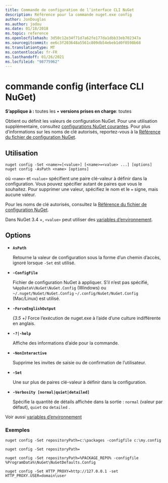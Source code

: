 ```yaml
---
title: Commande de configuration de l’interface CLI NuGet
description: Référence pour la commande nuget.exe config
author: JonDouglas
ms.author: jodou
ms.date: 01/18/2018
ms.topic: reference
ms.openlocfilehash: 3d50c12e34f71d7a62fe177da1dbb33eb702347a
ms.sourcegitcommit: ee6c3f203648a5561c809db54ebeb1d0f0598b68
ms.translationtype: MT
ms.contentlocale: fr-FR
ms.lasthandoff: 01/26/2021
ms.locfileid: "98775962"
---
```

# <a name="config-command-nuget-cli"></a>commande config (interface CLI NuGet)

**S’applique à :** toutes les &bullet; **versions prises en charge**: toutes

Obtient ou définit les valeurs de configuration NuGet. Pour une utilisation supplémentaire, consultez [configurations NuGet courantes](../../consume-packages/configuring-nuget-behavior.md). Pour plus d’informations sur les noms de clé autorisés, reportez-vous à la [Référence du fichier de configuration NuGet](../nuget-config-file.md).

## <a name="usage"></a>Utilisation

```cli
nuget config -Set <name>=[<value>] [<name>=<value> ...] [options]
nuget config -AsPath <name> [options]
```

où `<name>` et `<value>` spécifient une paire clé-valeur à définir dans la configuration. Vous pouvez spécifier autant de paires que vous le souhaitez. Pour supprimer une valeur, spécifiez le nom et le `=` signe, mais aucune valeur.

Pour les noms de clé autorisés, consultez la [Référence du fichier de configuration NuGet](../nuget-config-file.md).

Dans NuGet 3.4 +, `<value>` peut utiliser des [variables d’environnement](cli-ref-environment-variables.md).

## <a name="options"></a>Options


- **`AsPath`**

  Retourne la valeur de configuration sous la forme d’un chemin d’accès, ignoré lorsque `-Set` est utilisé.

- **`-ConfigFile`**

  Fichier de configuration NuGet à appliquer. S’il n’est pas spécifié, `%AppData%\NuGet\NuGet.Config` (Windows) ou `~/.nuget/NuGet/NuGet.Config` `~/.config/NuGet/NuGet.Config` (Mac/Linux) est utilisé.

- **`-ForceEnglishOutput`**

  *(3.5 +)* Force l’exécution de nuget.exe à l’aide d’une culture indifférente en anglais.

- **`-?|-help`**

  Affiche des informations d’aide pour la commande.

- **`-NonInteractive`**

  Supprime les invites de saisie ou de confirmation de l’utilisateur.

- **`-Set`**

  Une sur plus de paires clé-valeur à définir dans la configuration.

- **`-Verbosity [normal|quiet|detailed]`**

  Spécifie la quantité de détails affichée dans la sortie : `normal` (valeur par défaut), `quiet` ou `detailed` .

Voir aussi [variables d’environnement](cli-ref-environment-variables.md)

### <a name="examples"></a>Exemples

```cli
nuget config -Set repositoryPath=c:\packages -configfile c:\my.config

nuget config -Set repositoryPath=

nuget config -Set repositoryPath=%PACKAGE_REPO% -configfile %ProgramData%\NuGet\NuGetDefaults.Config

nuget config -Set HTTP_PROXY=http://127.0.0.1 -set HTTP_PROXY.USER=domain\user
```
